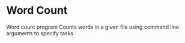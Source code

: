 # Word Count

Word count program 
Counts words in a given file using command line arguments to specify tasks

